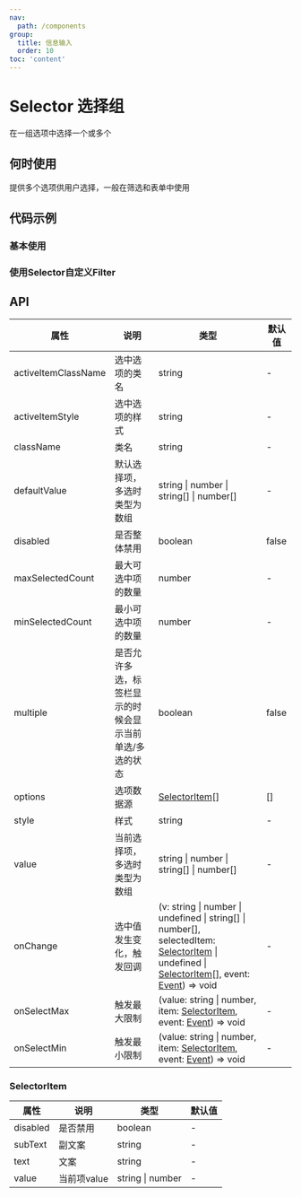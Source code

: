 ```yaml
---
nav:
  path: /components
group:
  title: 信息输入
  order: 10
toc: 'content'
---
```


# Selector 选择组
在一组选项中选择一个或多个
## 何时使用
提供多个选项供用户选择，一般在筛选和表单中使用

## 代码示例
### 基本使用
<code src='pages/Selector/index'></code>

### 使用Selector自定义Filter
<code src='pages/SelectorFilter/index'></code>

## API
| 属性 | 说明 | 类型 | 默认值 |
| -----|-----|-----|----- |
| activeItemClassName | 选中选项的类名 | string | - |
| activeItemStyle | 选中选项的样式 | string | - |
| className | 类名 | string | - |
| defaultValue | 默认选择项，多选时类型为数组 | string \| number \| string[] \| number[]  | - | 
| disabled | 是否整体禁用 | boolean | false |
| maxSelectedCount | 最大可选中项的数量 | number | - | 
| minSelectedCount | 最小可选中项的数量 | number | - | 
| multiple | 是否允许多选，标签栏显示的时候会显示当前单选/多选的状态 | boolean | false | 
| options |  选项数据源 | [SelectorItem](#selectoritem)[] | [] |
| style | 样式 | string | - |
| value | 当前选择项，多选时类型为数组 | string \| number \| string[] \| number[]  | - | 
| onChange | 选中值发生变化，触发回调 |(v: string \| number \| undefined \| string[] \| number[], selectedItem: [SelectorItem](#selectoritem) \| undefined \| [SelectorItem](#selectoritem)[], event: [Event](https://opendocs.alipay.com/mini/framework/event-object)) => void | - |
| onSelectMax | 触发最大限制 | (value: string \| number, item: [SelectorItem](#selectoritem), event: [Event](https://opendocs.alipay.com/mini/framework/event-object)) => void |- |
| onSelectMin | 触发最小限制 | (value: string \| number, item: [SelectorItem](#selectoritem), event: [Event](https://opendocs.alipay.com/mini/framework/event-object)) => void |- |

### SelectorItem
| 属性 | 说明 | 类型 | 默认值 |
| -----|-----|-----|----- |
| disabled | 是否禁用 | boolean | - |
| subText | 副文案 | string | - |
| text | 文案 | string | - |
| value | 当前项value | string \| number | - |


